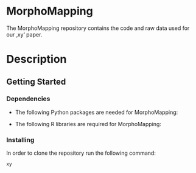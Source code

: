 # MorphoMapping

The MorphoMapping repository contains the code and raw data used for our ‚xy‘ paper. 

# Description

## Getting Started

### Dependencies
* The following Python packages are needed for MorphoMapping:


* The following R libraries  are required for MorphoMapping:

### Installing
In order to clone the repository run the following command: 
```
xy
```
